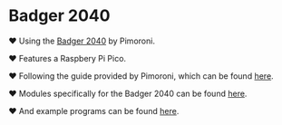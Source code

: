 # Badger 2040
&hearts; Using the [Badger 2040](https://shop.pimoroni.com/products/badger-2040?variant=39752959852627) by Pimoroni.

&hearts; Features a Raspbery Pi Pico.

&hearts; Following the guide provided by Pimoroni, which can be found [here](https://learn.pimoroni.com/article/getting-started-with-badger-2040).

 

&hearts; Modules specifically for the Badger 2040 can be found [here](https://github.com/pimoroni/pimoroni-pico/tree/main/micropython/modules/badger2040).

&hearts; And example programs can be found [here](https://github.com/pimoroni/pimoroni-pico/tree/main/micropython/examples/badger2040).
